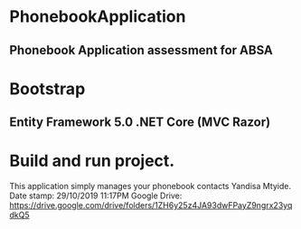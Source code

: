# PhonebookApplication
 Phonebook Application assessment for ABSA
-------------------------------------------
# Bootstrap
Entity Framework 5.0
.NET Core (MVC Razor)
-------------------------------------------
# Build and run project.
This application simply manages your phonebook contacts
Yandisa Mtyide. Date stamp: 29/10/2019 11:17PM
Google Drive: https://drive.google.com/drive/folders/1ZH6y25z4JA93dwFPayZ9ngrx23yqdkQ5
